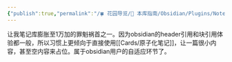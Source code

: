 ```yaml
---
{"publish":true,"permalink":"/🍀 花园导览/🧰 本库指南/Obsidian/Plugins/Note Refactor.md","created":"2024-05-11","modified":"2025-07-10","published":"2025-07-10T21:15:04.749+08:00","tags":["obsidian插件"],"cssclasses":""}
---
```



让我笔记库膨胀至1万加的罪魁祸首之一。因为obsidian的header引用和块引用体验都一般，所以习惯上更倾向于直接使用[[Cards/原子化笔记]]，让一篇很小内容，甚至空内容来占位。属于obsidian用户的自适应环节了。
